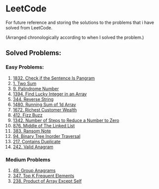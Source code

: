 # LeetCode

For future reference and storing the solutions to the problems that i have solved from LeetCode.

(Arranged chronologically according to when I solved the problem.)

## Solved Problems:

### Easy Problems:

1. [1832. Check if the Sentence Is Pangram](https://leetcode.com/problems/check-if-the-sentence-is-pangram/)
2. [1. Two Sum](https://leetcode.com/problems/two-sum/)
3. [9. Palindrome Number](https://leetcode.com/problems/palindrome-number/)
4. [1394. Find Lucky Integer in an Array](https://leetcode.com/problems/find-lucky-integer-in-an-array/description/)
5. [344. Reverse String](https://leetcode.com/problems/reverse-string/)
6. [1480. Running Sum of 1d Array](https://leetcode.com/problems/running-sum-of-1d-array)
7. [1672. Richest Customer Wealth](https://leetcode.com/problems/richest-customer-wealth)
8. [412. Fizz Buzz](https://leetcode.com/problems/fizz-buzz)
9. [1342. Number of Steps to Reduce a Number to Zero](https://leetcode.com/problems/number-of-steps-to-reduce-a-number-to-zero/)
10. [876. Middle of The Linked List](https://leetcode.com/problems/middle-of-the-linked-list/)
11. [383. Ransom Note](https://leetcode.com/problems/ransom-note/)
12. [94. Binary Tree Inorder Traversal](https://leetcode.com/problems/binary-tree-inorder-traversal)
13. [217. Contains Duplicate](https://leetcode.com/problems/contains-duplicate)
14. [242. Valid Anagram](https://leetcode.com/problems/valid-anagram)

### Medium Problems

1. [49. Group Anagrams](https://leetcode.com/problems/group-anagrams/)
2. [347. Top K Frequent Elements](https://leetcode.com/problems/top-k-frequent-elements/description/)
3. [238. Product of Array Except Self](https://leetcode.com/problems/product-of-array-except-self/)
